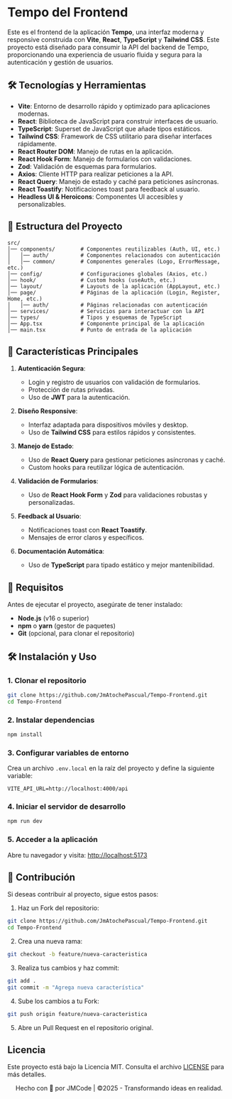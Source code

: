 # Tempo del Frontend

Este es el frontend de la aplicación **Tempo**, una interfaz moderna y responsive construida con **Vite**, **React**, **TypeScript** y **Tailwind CSS**. Este proyecto está diseñado para consumir la API del backend de Tempo, proporcionando una experiencia de usuario fluida y segura para la autenticación y gestión de usuarios.

## 🛠️ Tecnologías y Herramientas

- **Vite**: Entorno de desarrollo rápido y optimizado para aplicaciones modernas.
- **React**: Biblioteca de JavaScript para construir interfaces de usuario.
- **TypeScript**: Superset de JavaScript que añade tipos estáticos.
- **Tailwind CSS**: Framework de CSS utilitario para diseñar interfaces rápidamente.
- **React Router DOM**: Manejo de rutas en la aplicación.
- **React Hook Form**: Manejo de formularios con validaciones.
- **Zod**: Validación de esquemas para formularios.
- **Axios**: Cliente HTTP para realizar peticiones a la API.
- **React Query**: Manejo de estado y caché para peticiones asíncronas.
- **React Toastify**: Notificaciones toast para feedback al usuario.
- **Headless UI & Heroicons**: Componentes UI accesibles y personalizables.

## 📁 Estructura del Proyecto

```
src/
│── components/        # Componentes reutilizables (Auth, UI, etc.)
│   │── auth/          # Componentes relacionados con autenticación
│   │── common/        # Componentes generales (Logo, ErrorMessage, etc.)
│── config/            # Configuraciones globales (Axios, etc.)
│── hook/              # Custom hooks (useAuth, etc.)
│── layout/            # Layouts de la aplicación (AppLayout, etc.)
│── page/              # Páginas de la aplicación (Login, Register, Home, etc.)
│   │── auth/          # Páginas relacionadas con autenticación
│── services/          # Servicios para interactuar con la API
│── types/             # Tipos y esquemas de TypeScript
│── App.tsx            # Componente principal de la aplicación
│── main.tsx           # Punto de entrada de la aplicación
```

## 🚀 Características Principales

1. **Autenticación Segura**:

   - Login y registro de usuarios con validación de formularios.
   - Protección de rutas privadas.
   - Uso de **JWT** para la autenticación.

2. **Diseño Responsive**:

   - Interfaz adaptada para dispositivos móviles y desktop.
   - Uso de **Tailwind CSS** para estilos rápidos y consistentes.

3. **Manejo de Estado**:

   - Uso de **React Query** para gestionar peticiones asíncronas y caché.
   - Custom hooks para reutilizar lógica de autenticación.

4. **Validación de Formularios**:

   - Uso de **React Hook Form** y **Zod** para validaciones robustas y personalizadas.

5. **Feedback al Usuario**:

   - Notificaciones toast con **React Toastify**.
   - Mensajes de error claros y específicos.

6. **Documentación Automática**:
   - Uso de **TypeScript** para tipado estático y mejor mantenibilidad.

## 🔧 Requisitos

Antes de ejecutar el proyecto, asegúrate de tener instalado:

- **Node.js** (v16 o superior)
- **npm** o **yarn** (gestor de paquetes)
- **Git** (opcional, para clonar el repositorio)

## 🛠️ Instalación y Uso

### 1. Clonar el repositorio

```bash
git clone https://github.com/JmAtochePascual/Tempo-Frontend.git
cd Tempo-Frontend
```

### 2. Instalar dependencias

```bash
npm install
```

### 3. Configurar variables de entorno

Crea un archivo `.env.local` en la raíz del proyecto y define la siguiente variable:

```
VITE_API_URL=http://localhost:4000/api
```

### 4. Iniciar el servidor de desarrollo

```bash
npm run dev
```

### 5. Acceder a la aplicación

Abre tu navegador y visita: [http://localhost:5173](http://localhost:5173)

## 🤝 Contribución

Si deseas contribuir al proyecto, sigue estos pasos:

1. Haz un Fork del repositorio:

```bash
git clone https://github.com/JmAtochePascual/Tempo-Frontend.git
cd Tempo-Frontend
```

2. Crea una nueva rama:

```bash
git checkout -b feature/nueva-caracteristica
```

3. Realiza tus cambios y haz commit:

```bash
git add .
git commit -m "Agrega nueva característica"
```

4. Sube los cambios a tu Fork:

```bash
git push origin feature/nueva-caracteristica
```

5. Abre un Pull Request en el repositorio original.

## Licencia

Este proyecto está bajo la Licencia MIT. Consulta el archivo [LICENSE](LICENSE) para más detalles.

<p style="text-align: center">Hecho con 💚 por JMCode | ©2025 - Transformando ideas en realidad.</p>
